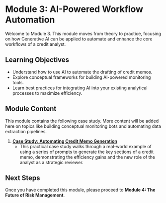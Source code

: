 # Module 3: AI-Powered Workflow Automation

Welcome to Module 3. This module moves from theory to practice, focusing on how Generative AI can be applied to automate and enhance the core workflows of a credit analyst.

## Learning Objectives
- Understand how to use AI to automate the drafting of credit memos.
- Explore conceptual frameworks for building AI-powered monitoring tools.
- Learn best practices for integrating AI into your existing analytical processes to maximize efficiency.

## Module Content

This module contains the following case study. More content will be added here on topics like building conceptual monitoring bots and automating data extraction pipelines.

1.  **[Case Study: Automating Credit Memo Generation](./01_Case_Study_Automating_Credit_Memos.md)**
    - This practical case study walks through a real-world example of using a series of prompts to generate the key sections of a credit memo, demonstrating the efficiency gains and the new role of the analyst as a strategic reviewer.

## Next Steps
Once you have completed this module, please proceed to **Module 4: The Future of Risk Management**.
